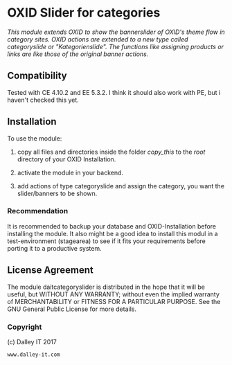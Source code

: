 # OXID Slider for categories

*This module extends OXID to show the bannerslider of OXID's theme flow in category sites. OXID actions are extended to a new type called categoryslide or "Kategorienslide". The functions like assigning products or links are like those of the original banner actions.*

## Compatibility
Tested with CE 4.10.2 and EE 5.3.2. I think it should also work with PE, but i haven't checked this yet.

## Installation
To use the module:

1. copy all files and directories inside the folder *copy_this* to the *root* directory of your OXID Installation.

2. activate the module in your backend.

3. add actions of type categoryslide and assign the category, you want the slider/banners to be shown.

### Recommendation
It is recommended to backup your database and OXID-Installation before installing the module. It also might be a good idea to install this modul in a test-environment (stagearea) to see if it fits your requirements before porting it to a productive system.

## License Agreement
The module daitcategoryslider is distributed in the hope that it will be useful, but WITHOUT ANY WARRANTY; without even the implied warranty of MERCHANTABILITY or FITNESS FOR A PARTICULAR PURPOSE.  See the GNU General Public License for more details.

### Copyright 
(c) Dalley IT 2017

```www.dalley-it.com```

